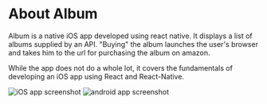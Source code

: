 # About Album

Album is a native iOS app developed using react native. It displays a list of albums supplied by an API. "Buying" the album
launches the user's browser and takes him to the url for purchasing the album on amazon.

While the app does not do a whole lot, it covers the fundamentals of developing an iOS app using React and React-Native.


![iOS app screenshot](https://firebasestorage.googleapis.com/v0/b/guestly-513d4.appspot.com/o/Screen%20Shot%202018-12-14%20at%2010.21.01%20PM.png?alt=media&token=55f18567-928e-45f2-b485-67fde681d6e0 "iOS App Screenshot")
![android app screenshot](https://firebasestorage.googleapis.com/v0/b/guestly-513d4.appspot.com/o/Screen%20Shot%202018-12-15%20at%208.36.58%20AM.png?alt=media&token=cfbf2481-db61-4c10-9f4e-6c5e625e4a61 "Android App Screenshot")
